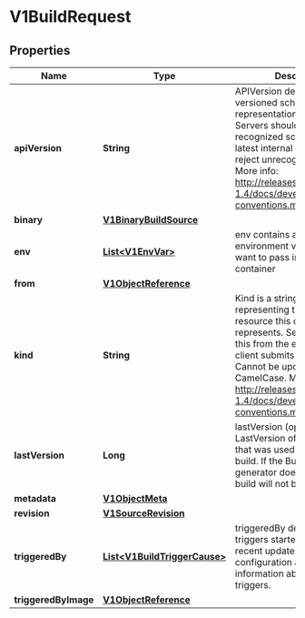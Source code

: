 
# V1BuildRequest

## Properties
Name | Type | Description | Notes
------------ | ------------- | ------------- | -------------
**apiVersion** | **String** | APIVersion defines the versioned schema of this representation of an object. Servers should convert recognized schemas to the latest internal value, and may reject unrecognized values. More info: http://releases.k8s.io/release-1.4/docs/devel/api-conventions.md#resources |  [optional]
**binary** | [**V1BinaryBuildSource**](V1BinaryBuildSource.md) |  |  [optional]
**env** | [**List&lt;V1EnvVar&gt;**](V1EnvVar.md) | env contains additional environment variables you want to pass into a builder container |  [optional]
**from** | [**V1ObjectReference**](V1ObjectReference.md) |  |  [optional]
**kind** | **String** | Kind is a string value representing the REST resource this object represents. Servers may infer this from the endpoint the client submits requests to. Cannot be updated. In CamelCase. More info: http://releases.k8s.io/release-1.4/docs/devel/api-conventions.md#types-kinds |  [optional]
**lastVersion** | **Long** | lastVersion (optional) is the LastVersion of the BuildConfig that was used to generate the build. If the BuildConfig in the generator doesn&#39;t match, a build will not be generated. |  [optional]
**metadata** | [**V1ObjectMeta**](V1ObjectMeta.md) |  |  [optional]
**revision** | [**V1SourceRevision**](V1SourceRevision.md) |  |  [optional]
**triggeredBy** | [**List&lt;V1BuildTriggerCause&gt;**](V1BuildTriggerCause.md) | triggeredBy describes which triggers started the most recent update to the build configuration and contains information about those triggers. | 
**triggeredByImage** | [**V1ObjectReference**](V1ObjectReference.md) |  |  [optional]



